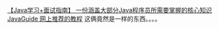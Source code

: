 [【Java学习+面试指南】 一份涵盖大部分Java程序员所需要掌握的核心知识](https://gitee.com/SnailClimb/JavaGuide)
[JavaGuide 网上推荐的教程](http://snailclimb.gitee.io/)
这俩竟然是一样的东西。。。。